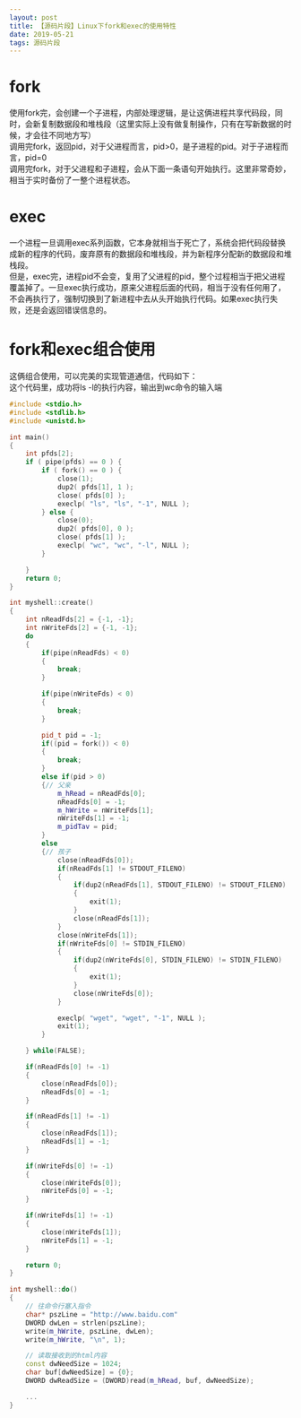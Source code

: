 ```yaml
---
layout: post
title: 【源码片段】Linux下fork和exec的使用特性
date: 2019-05-21
tags: 源码片段
---
```


# fork

使用fork完，会创建一个子进程，内部处理逻辑，是让这俩进程共享代码段，同时，会新复制数据段和堆栈段（这里实际上没有做复制操作，只有在写新数据的时候，才会往不同地方写）  
调用完fork，返回pid，对于父进程而言，pid>0，是子进程的pid。对于子进程而言，pid=0  
调用完fork，对于父进程和子进程，会从下面一条语句开始执行。这里非常奇妙，相当于实时备份了一整个进程状态。  

# exec

一个进程一旦调用exec系列函数，它本身就相当于死亡了，系统会把代码段替换成新的程序的代码，废弃原有的数据段和堆栈段，并为新程序分配新的数据段和堆栈段。  
但是，exec完，进程pid不会变，复用了父进程的pid，整个过程相当于把父进程覆盖掉了。一旦exec执行成功，原来父进程后面的代码，相当于没有任何用了，不会再执行了，强制切换到了新进程中去从头开始执行代码。如果exec执行失败，还是会返回错误信息的。

# fork和exec组合使用

这俩组合使用，可以完美的实现管道通信，代码如下：  
这个代码里，成功将ls -l的执行内容，输出到wc命令的输入端

```c
#include <stdio.h>
#include <stdlib.h>
#include <unistd.h>

int main()
{
    int pfds[2];
    if ( pipe(pfds) == 0 ) {
        if ( fork() == 0 ) {
            close(1);
            dup2( pfds[1], 1 );
            close( pfds[0] );
            execlp( "ls", "ls", "-1", NULL );
        } else {
            close(0);
            dup2( pfds[0], 0 );
            close( pfds[1] );
            execlp( "wc", "wc", "-l", NULL );
        }

    }
    return 0;
}

```

```c++
int myshell::create()
{
    int nReadFds[2] = {-1, -1};
    int nWriteFds[2] = {-1, -1};
    do
    {
        if(pipe(nReadFds) < 0)
        {
            break;
        }

        if(pipe(nWriteFds) < 0)
        {
            break;
        }

        pid_t pid = -1;
        if((pid = fork()) < 0)
        {
            break;
        }
        else if(pid > 0)
        {// 父亲
            m_hRead = nReadFds[0];
            nReadFds[0] = -1;
            m_hWrite = nWriteFds[1];
            nWriteFds[1] = -1;
            m_pidTav = pid;
        }
        else
        {// 孩子
            close(nReadFds[0]);
            if(nReadFds[1] != STDOUT_FILENO)
            {
                if(dup2(nReadFds[1], STDOUT_FILENO) != STDOUT_FILENO)
                {
                    exit(1);
                }
                close(nReadFds[1]);
            }
            close(nWriteFds[1]);
            if(nWriteFds[0] != STDIN_FILENO)
            {
                if(dup2(nWriteFds[0], STDIN_FILENO) != STDIN_FILENO)
                {
                    exit(1);
                }
                close(nWriteFds[0]);
            }

            execlp( "wget", "wget", "-1", NULL );
            exit(1);
        }

    } while(FALSE);

    if(nReadFds[0] != -1)
    {
        close(nReadFds[0]);
        nReadFds[0] = -1;
    }

    if(nReadFds[1] != -1)
    {
        close(nReadFds[1]);
        nReadFds[1] = -1;
    }

    if(nWriteFds[0] != -1)
    {
        close(nWriteFds[0]);
        nWriteFds[0] = -1;
    }

    if(nWriteFds[1] != -1)
    {
        close(nWriteFds[1]);
        nWriteFds[1] = -1;
    }

    return 0;
}

int myshell::do()
{
    // 往命令行塞入指令
    char* pszLine = "http://www.baidu.com"
    DWORD dwLen = strlen(pszLine);
    write(m_hWrite, pszLine, dwLen);
    write(m_hWrite, "\n", 1);

    // 读取接收到的html内容
    const dwNeedSize = 1024;
    char buf[dwNeedSize] = {0};
    DWORD dwReadSize = (DWORD)read(m_hRead, buf, dwNeedSize);

    ...
}
```